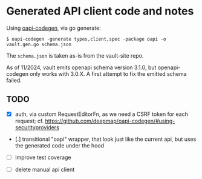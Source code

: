 # Generated API client code and notes

Using [oapi-codegen](https://github.com/oapi-codegen/oapi-codegen), via go generate:

```
$ oapi-codegen -generate types,client,spec -package oapi -o vault.gen.go schema.json
```

The `schema.json` is taken as-is from the vault-site repo.

As of 11/2024, vault emits openapi schema version 3.1.0, but openapi-codegen
only works with 3.0.X. A first attempt to fix the emitted schema failed.

## TODO

* [x] auth, via custom RequestEditorFn, as we need a CSRF token for each
  request; cf. https://github.com/deepmap/oapi-codegen/#using-securityproviders
* [.] transitional "oapi" wrapper, that look just like the current api, but
      uses the generated code under the hood
* [ ] improve test coverage
* [ ] delete manual api client

